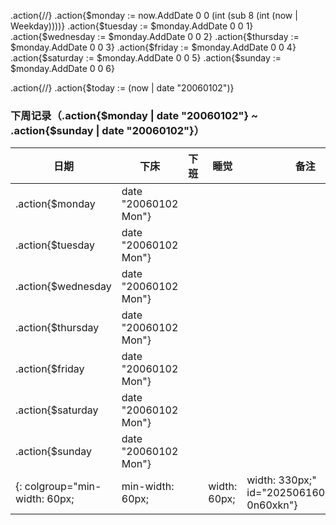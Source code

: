 .action{/*<!-- 计算下周每一天的日期 -->*/}
.action{$monday := now.AddDate 0 0 (int (sub 8 (int (now | Weekday))))}
.action{$tuesday := $monday.AddDate 0 0 1}
.action{$wednesday := $monday.AddDate 0 0 2}
.action{$thursday := $monday.AddDate 0 0 3}
.action{$friday := $monday.AddDate 0 0 4}
.action{$saturday := $monday.AddDate 0 0 5}
.action{$sunday := $monday.AddDate 0 0 6}

.action{/*<!-- 获取今天的日期用于标记 -->*/}
.action{$today := (now | date "20060102")}

### 下周记录（.action{$monday | date "20060102"} ~ .action{$sunday | date "20060102"}）

|日期|下床|下班|睡觉|备注|
| ----------| -------| -------| ------| ----------------------------------------------------------------------------------------------------------|
| .action{$monday               | date "20060102 Mon"} |                |                                             |  | |
| .action{$tuesday              | date "20060102 Mon"} |                |                                             |  | |
| .action{$wednesday            | date "20060102 Mon"} |                |                                             |  | |
| .action{$thursday             | date "20060102 Mon"} |                |                                             |  | |
| .action{$friday               | date "20060102 Mon"} |                |                                             |  | |
| .action{$saturday             | date "20060102 Mon"} |                |                                             |  | |
| .action{$sunday               | date "20060102 Mon"} |                |                                             |  | | 
{: colgroup="min-width: 60px;|min-width: 60px;||width: 60px;|width: 330px;" id="20250616003340-0n60xkn"}